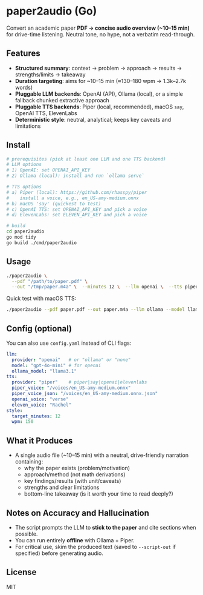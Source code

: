 # paper2audio (Go)

Convert an academic paper **PDF → concise audio overview (~10–15 min)** for drive-time listening. 
Neutral tone, no hype, not a verbatim read-through.

## Features
- **Structured summary**: context → problem → approach → results → strengths/limits → takeaway
- **Duration targeting**: aims for ~10–15 min (≈130–180 wpm → 1.3k–2.7k words)
- **Pluggable LLM backends**: OpenAI (API), Ollama (local), or a simple fallback chunked extractive approach
- **Pluggable TTS backends**: Piper (local, recommended), macOS `say`, OpenAI TTS, ElevenLabs
- **Deterministic style**: neutral, analytical; keeps key caveats and limitations

## Install
```bash
# prerequisites (pick at least one LLM and one TTS backend)
# LLM options
# 1) OpenAI: set OPENAI_API_KEY
# 2) Ollama (local): install and run `ollama serve`

# TTS options
# a) Piper (local): https://github.com/rhasspy/piper
#    install a voice, e.g., en_US-amy-medium.onnx
# b) macOS 'say' (quickest to test)
# c) OpenAI TTS: set OPENAI_API_KEY and pick a voice
# d) ElevenLabs: set ELEVEN_API_KEY and pick a voice

# build
cd paper2audio
go mod tidy
go build ./cmd/paper2audio
```

## Usage
```bash
./paper2audio \
  --pdf "/path/to/paper.pdf" \
  --out "/tmp/paper.m4a" \  --minutes 12 \  --llm openai \  --tts piper \  --piper-voice /path/to/en_US-amy-medium.onnx \  --piper-json  /path/to/en_US-amy-medium.onnx.json
```

Quick test with macOS TTS:
```bash
./paper2audio --pdf paper.pdf --out paper.m4a --llm ollama --model llama3.1 --tts say
```

## Config (optional)
You can also use `config.yaml` instead of CLI flags:
```yaml
llm:
  provider: "openai"   # or "ollama" or "none"
  model: "gpt-4o-mini" # for openai
  ollama_model: "llama3.1"
tts:
  provider: "piper"    # piper|say|openai|elevenlabs
  piper_voice: "/voices/en_US-amy-medium.onnx"
  piper_voice_json: "/voices/en_US-amy-medium.onnx.json"
  openai_voice: "verse"
  eleven_voice: "Rachel"
style:
  target_minutes: 12
  wpm: 150
```

## What it Produces
- A single audio file (~10–15 min) with a neutral, drive-friendly narration containing:
  - why the paper exists (problem/motivation)
  - approach/method (not math derivations)
  - key findings/results (with unit/caveats)
  - strengths and clear limitations
  - bottom-line takeaway (is it worth your time to read deeply?)

## Notes on Accuracy and Hallucination
- The script prompts the LLM to **stick to the paper** and cite sections when possible.
- You can run entirely **offline** with Ollama + Piper.
- For critical use, skim the produced text (saved to `--script-out` if specified) before generating audio.

## License
MIT
